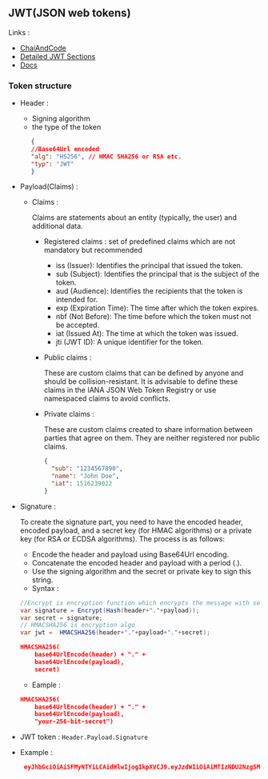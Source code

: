 ## JWT(JSON web tokens)
Links : 
- [ChaiAndCode](https://www.youtube.com/watch?v=xrj3zzaqODw)
- [Detailed JWT Sections](https://www.youtube.com/watch?v=Y4joeekt5Ew)
- [Docs](https://jwt.io/)


### Token structure
- Header :    
    - Signing algorithm
    - the type of the token
     ```JSON 
        {
        //Base64Url encoded 
        "alg": "HS256", // HMAC SHA256 or RSA etc.
        "typ": "JWT"
        }
    ```
- Payload(Claims) : 
    - Claims : 
        
        Claims are statements about an entity (typically, the user) and additional data.
        - Registered claims : set of predefined claims which are not mandatory but recommended
            - iss (Issuer): Identifies the principal that issued the token.
            - sub (Subject): Identifies the principal that is the subject of the token.
            - aud (Audience): Identifies the recipients that the token is intended for.
            - exp (Expiration Time): The time after which the token expires.
            - nbf (Not Before): The time before which the token must not be accepted.
            - iat (Issued At): The time at which the token was issued.
            - jti (JWT ID): A unique identifier for the token.
        - Public claims : 
        
            These are custom claims that can be defined by anyone and should be collision-resistant. It is advisable to define these claims in the IANA JSON Web Token Registry or use namespaced claims to avoid conflicts.
        - Private claims : 

            These are custom claims created to share information between parties that agree on them. They are neither registered nor public claims.

            ```JSON
            {
              "sub": "1234567890",
              "name": "John Doe",
              "iat": 1516239022
            }

            ```
- Signature :

    To create the signature part, you need to have the encoded header, encoded payload, and a secret key (for HMAC algorithms) or a private key (for RSA or ECDSA algorithms). The process is as follows:

    - Encode the header and payload using Base64Url encoding.
    - Concatenate the encoded header and payload with a period (.).
    - Use the signing algorithm and the secret or private key to sign this string.
    - Syntax :
    ```C#
    //Encrypt is encryption function which encrypts the message with secret Key
    var signature = Encrypt(Hash(header+"."+payload));
    var secret = signature;
    // HMACSHA256 is encryption algo
    var jwt =  HMACSHA256(header+"."+payload+"."+secret);
    ```
    ```JSON
    HMACSHA256(
        base64UrlEncode(header) + "." +
        base64UrlEncode(payload),
        secret)

    ```
    - Eample : 
    ```JSON
    HMACSHA256(
        base64UrlEncode(header) + "." +
        base64UrlEncode(payload),
        "your-256-bit-secret")

    ```
- JWT token : 
``` Header.Payload.Signature ```
- Example : 
    ```JSON
     eyJhbGciOiAiSFMyNTYiLCAidHlwIjogIkpXVCJ9.eyJzdWIiOiAiMTIzNDU2Nzg5MCIsICJuYW1lIjogIkpvaG4gRG9lIiwgImlhdCI6IDE1MTYyMzkwMjJ9.lmFmoaR6p0bXN8rRH9Rbb14s7gD7URKwqVq2NTjsF1I
    ```